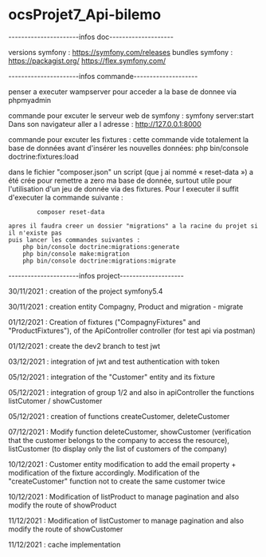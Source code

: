 # ocsProjet7_Api-bilemo

----------------------infos doc--------------------

versions symfony : https://symfony.com/releases
bundles symfony :
    https://packagist.org/
    https://flex.symfony.com/

----------------------infos commande--------------------

penser a executer wampserver pour acceder a la base de donnee via phpmyadmin

commande pour excuter le serveur web de symfony :
    symfony server:start
    Dans son navigateur aller a l adresse : http://127.0.0.1:8000

commande pour excuter les fixtures :
    cette commande vide totalement la base de données avant d'insérer les nouvelles données:
        php bin/console doctrine:fixtures:load

dans le fichier "composer.json" un script (que j ai nommé « reset-data ») a été crée pour remettre a zero ma base de donnée, surtout utile pour l'utilisation d'un jeu de donnée via des fixtures. Pour l executer il suffit d'executer la commande suivante :
            
            composer reset-data
    
    apres il faudra creer un dossier "migrations" a la racine du projet si il n'existe pas
    puis lancer les commandes suivantes :
        php bin/console doctrine:migrations:generate
        php bin/console make:migration
        php bin/console doctrine:migrations:migrate

----------------------infos project--------------------

30/11/2021 : creation of the project symfony5.4

30/11/2021 : creation entity Compagny, Product and migration - migrate

01/12/2021 : Creation of fixtures ("CompagnyFixtures" and "ProductFixtures"), of the ApiController controller (for test api via postman)

01/12/2021 : create the dev2 branch to test jwt

03/12/2021 : integration of jwt and test authentication with token 

05/12/2021 : integration of the "Customer" entity and its fixture

05/12/2021 : integration of group 1/2 and also in apiController the functions listCutomer / showCustomer 

05/12/2021 : creation of functions createCustomer, deleteCustomer

07/12/2021 : Modify function deleteCustomer, showCustomer (verification that the customer belongs to the company to access the resource), listCustomer (to display only the list of customers of the company)

10/12/2021 : Customer entity modification to add the email property + modification of the fixture accordingly. Modification of the "createCustomer" function not to create the same customer twice

10/12/2021 : Modification of listProduct to manage pagination and also modify the route of showProduct

11/12/2021 : Modification of listCustomer to manage pagination and also modify the route of showCustomer

11/12/2021 : cache implementation